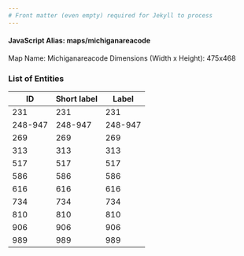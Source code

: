 ```yaml
---
# Front matter (even empty) required for Jekyll to process
---
```


#### JavaScript Alias: maps/michiganareacode

Map Name: Michiganareacode
Dimensions (Width x Height): 475x468





### List of Entities

ID | Short label | Label
---|---|---|
231|231|231
248-947|248-947|248-947
269|269|269
313|313|313
517|517|517
586|586|586
616|616|616
734|734|734
810|810|810
906|906|906
989|989|989

